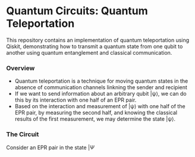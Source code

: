 # Quantum Circuits: Quantum Teleportation

This repository contains an implementation of quantum teleportation using Qiskit, demonstrating how to transmit a quantum state from one qubit to another using quantum entanglement and classical communication.

### Overview

- Quantum teleportation is a technique for moving quantum states in the absence of communication channels linkning the sender and recipient
- If we want to send information about an arbitrary qubit |ψ⟩, we can do this by its interaction with one half of an EPR pair.
- Based on the interaction and measurement of |ψ⟩ with one half of the EPR pair, by measuring the second half, and knowing the classical results of the first measurement, we may determine the state |ψ⟩.

### The Circuit

Consider an EPR pair in the state $|\Psi$
